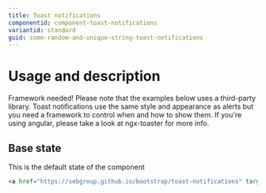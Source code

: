 ```yaml
---
title: Toast notifications
componentid: component-toast-notifications
variantid: standard
guid: some-random-and-unique-string-toast-notifications
---
```

# Usage and description
Framework needed! Please note that the examples below uses a third-party library. Toast notifications use the same style and appearance as alerts but you need a framework to control when and how to show them. If you're using angular, please take a look at ngx-toaster for more info.

## Base state
This is the default state of the component
```html
<a href="https://sebgroup.github.io/bootstrap/toast-notifications" target="_blank">Show live examples</a>
```